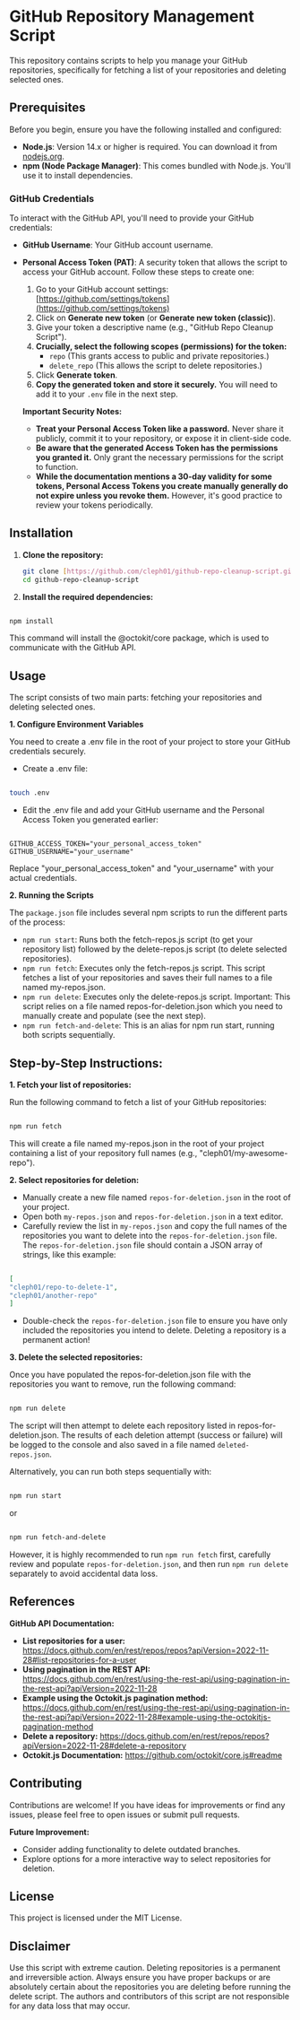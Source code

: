 # GitHub Repository Management Script

This repository contains scripts to help you manage your GitHub repositories, specifically for fetching a list of your repositories and deleting selected ones.

## Prerequisites

Before you begin, ensure you have the following installed and configured:

- **Node.js**: Version 14.x or higher is required. You can download it from [nodejs.org](https://nodejs.org/).
- **npm (Node Package Manager)**: This comes bundled with Node.js. You'll use it to install dependencies.

### GitHub Credentials

To interact with the GitHub API, you'll need to provide your GitHub credentials:

- **GitHub Username**: Your GitHub account username.
- **Personal Access Token (PAT)**: A security token that allows the script to access your GitHub account. Follow these steps to create one:

  1. Go to your GitHub account settings: [https://github.com/settings/tokens](https://github.com/settings/tokens)
  2. Click on **Generate new token** (or **Generate new token (classic)**).
  3. Give your token a descriptive name (e.g., "GitHub Repo Cleanup Script").
  4. **Crucially, select the following scopes (permissions) for the token:**
     - `repo` (This grants access to public and private repositories.)
     - `delete_repo` (This allows the script to delete repositories.)
  5. Click **Generate token**.
  6. **Copy the generated token and store it securely.** You will need to add it to your `.env` file in the next step.

  **Important Security Notes:**

  - **Treat your Personal Access Token like a password.** Never share it publicly, commit it to your repository, or expose it in client-side code.
  - **Be aware that the generated Access Token has the permissions you granted it.** Only grant the necessary permissions for the script to function.
  - **While the documentation mentions a 30-day validity for some tokens, Personal Access Tokens you create manually generally do not expire unless you revoke them.** However, it's good practice to review your tokens periodically.

## Installation

1. **Clone the repository:**

   ```bash
   git clone [https://github.com/cleph01/github-repo-cleanup-script.git](https://github.com/cleph01/github-repo-cleanup-tool.git)
   cd github-repo-cleanup-script
   ```

2. **Install the required dependencies:**

```Bash

npm install
```

This command will install the @octokit/core package, which is used to communicate with the GitHub API.

## Usage

The script consists of two main parts: fetching your repositories and deleting selected ones.

**1. Configure Environment Variables**

You need to create a .env file in the root of your project to store your GitHub credentials securely.

- Create a .env file:

```Bash

touch .env
```

- Edit the .env file and add your GitHub username and the Personal Access Token you generated earlier:

```Code snippet

GITHUB_ACCESS_TOKEN="your_personal_access_token"
GITHUB_USERNAME="your_username"
```

Replace "your_personal_access_token" and "your_username" with your actual credentials.

**2. Running the Scripts**

The `package.json` file includes several npm scripts to run the different parts of the process:

- `npm run start`: Runs both the fetch-repos.js script (to get your repository list) followed by the delete-repos.js script (to delete selected repositories).
- `npm run fetch`: Executes only the fetch-repos.js script. This script fetches a list of your repositories and saves their full names to a file named my-repos.json.
- `npm run delete`: Executes only the delete-repos.js script. Important: This script relies on a file named repos-for-deletion.json which you need to manually create and populate (see the next step).
- `npm run fetch-and-delete`: This is an alias for npm run start, running both scripts sequentially.

## Step-by-Step Instructions:

**1. Fetch your list of repositories:**

Run the following command to fetch a list of your GitHub repositories:

```Bash

npm run fetch
```

This will create a file named my-repos.json in the root of your project containing a list of your repository full names (e.g., "cleph01/my-awesome-repo").

**2. Select repositories for deletion:**

- Manually create a new file named `repos-for-deletion.json` in the root of your project.
- Open both `my-repos.json` and `repos-for-deletion.json` in a text editor.
- Carefully review the list in `my-repos.json` and copy the full names of the repositories you want to delete into the `repos-for-deletion.json` file. The `repos-for-deletion.json` file should contain a JSON array of strings, like this example:

```JSON

[
"cleph01/repo-to-delete-1",
"cleph01/another-repo"
]
```

- Double-check the `repos-for-deletion.json` file to ensure you have only included the repositories you intend to delete. Deleting a repository is a permanent action!

**3. Delete the selected repositories:**

Once you have populated the repos-for-deletion.json file with the repositories you want to remove, run the following command:

```Bash

npm run delete
```

The script will then attempt to delete each repository listed in repos-for-deletion.json. The results of each deletion attempt (success or failure) will be logged to the console and also saved in a file named `deleted-repos.json`.

Alternatively, you can run both steps sequentially with:

```Bash

npm run start
```

or

```Bash

npm run fetch-and-delete
```

However, it is highly recommended to run `npm run fetch` first, carefully review and populate `repos-for-deletion.json`, and then run `npm run delete` separately to avoid accidental data loss.

## References

**GitHub API Documentation:**

- **List repositories for a user:** https://docs.github.com/en/rest/repos/repos?apiVersion=2022-11-28#list-repositories-for-a-user
- **Using pagination in the REST API:** https://docs.github.com/en/rest/using-the-rest-api/using-pagination-in-the-rest-api?apiVersion=2022-11-28
- **Example using the Octokit.js pagination method:** https://docs.github.com/en/rest/using-the-rest-api/using-pagination-in-the-rest-api?apiVersion=2022-11-28#example-using-the-octokitjs-pagination-method
- **Delete a repository:** https://docs.github.com/en/rest/repos/repos?apiVersion=2022-11-28#delete-a-repository
- **Octokit.js Documentation:** https://github.com/octokit/core.js#readme

## Contributing

Contributions are welcome! If you have ideas for improvements or find any issues, please feel free to open issues or submit pull requests.

**Future Improvement:**

- Consider adding functionality to delete outdated branches.
- Explore options for a more interactive way to select repositories for deletion.

## License

This project is licensed under the MIT License.

## Disclaimer

Use this script with extreme caution. Deleting repositories is a permanent and irreversible action. Always ensure you have proper backups or are absolutely certain about the repositories you are deleting before running the delete script. The authors and contributors of this script are not responsible for any data loss that may occur.

